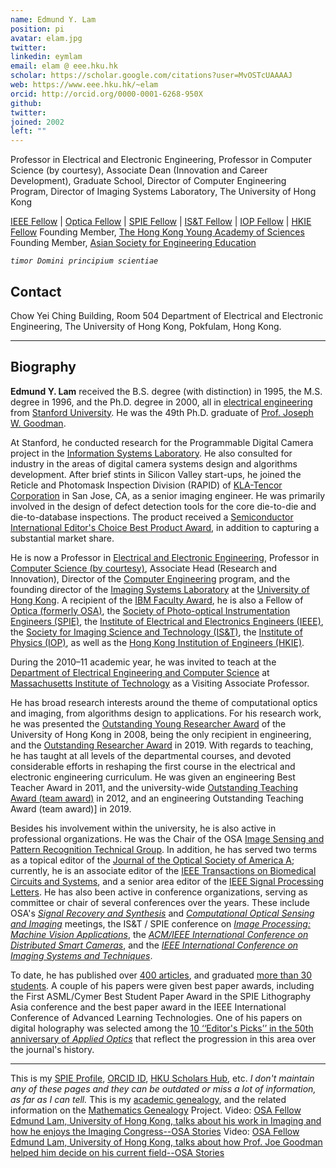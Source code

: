 ```yaml
---
name: Edmund Y. Lam
position: pi
avatar: elam.jpg
twitter:
linkedin: eymlam
email: elam @ eee.hku.hk
scholar: https://scholar.google.com/citations?user=MvOSTcUAAAAJ
web: https://www.eee.hku.hk/~elam
orcid: http://orcid.org/0000-0001-6268-950X
github: 
twitter: 
joined: 2002
left: ""
---
```



Professor in Electrical and Electronic Engineering,
Professor in Computer Science (by courtesy),
Associate Dean (Innovation and Career Development), Graduate School,
Director of Computer Engineering Program,
Director of Imaging Systems Laboratory,
The University of Hong Kong

[IEEE Fellow](https://www.ieee.org/) | [Optica Fellow](https://www.optica.org/) | [SPIE Fellow](https://www.spie.org/) | [IS&T Fellow](https://www.imaging.org/) | [IOP Fellow](https://iop.org/) | [HKIE Fellow](https://www.hkie.org.hk/)
Founding Member, [The Hong Kong Young Academy of Sciences](https://yashk.org.hk/our-members)
Founding Member, [Asian Society for Engineering Education](https://www.asiasee.org/founding-members)

*`timor Domini principium scientiae`*

## Contact

Chow Yei Ching Building, Room 504
Department of Electrical and Electronic Engineering,
The University of Hong Kong, Pokfulam, Hong Kong.


<!-- Personal Homepage: https://www.eee.hku.hk/~elam
LinkedIn Profile: https://www.linkedin.com/in/eymlam/ -->
<!-- SPIE Profile: https://spie.org/profile/Edmund.Lam-23476 -->



<!-- ## What's New

**Positions Available:** *Please check the following if you are interested to join my research group*

- **Post-doctoral Fellowships**: email me directly for inquiry
- [Hong Kong PhD Fellowships](https://gradsch.hku.hk/prospective_students/fees_scholarships_and_financial_support/hong_kong_phd_fellowship_scheme), and [HKU Presidential PhD Scholarships](https://gradsch.hku.hk/prospective_students/fees_scholarships_and_financial_support/hku_presidential_phd_scholar_programme) -->

<!-- ## Call for Papers

(Nature journal) [*Scientific Reports: Collection on Holography*](https://www.nature.com/collections/ibcghfhcdf)
(OPTICA conference) [*Computational Optical Sensing and Imaging*](https://www.optica.org/en-us/meetings/osa_meetings/imaging_and_applied_optics_congress/program/computational_optical_sensing_and_imaging/)
(IS&T conference) [*Intelligent Robotics and Industrial Applications using Computer Vision*](https://www.imaging.org/IST/Conferences/EI/EI2024/Conference/C_IRIACV.aspx)
(SPIE conference) [*High-Speed Biomedical Imaging and Spectroscopy*](https://spie.org/PW24B/conferencedetails/high-speed-biomedical-imaging-and-spectroscopy) -->



<hr>

## Biography
**Edmund Y. Lam** received the B.S. degree (with distinction) in 1995, the M.S. degree in 1996, and the Ph.D. degree in 2000, all in [electrical engineering](http://ee.stanford.edu/) from [Stanford University](http://www.stanford.edu/). He was the 49th Ph.D. graduate of [Prof. Joseph W. Goodman](http://ee.stanford.edu/~goodman).

At Stanford, he conducted research for the Programmable Digital Camera project in the [Information Systems Laboratory](http://isl.stanford.edu/). He also consulted for industry in the areas of digital camera systems design and algorithms development. After brief stints in Silicon Valley start-ups, he joined the Reticle and Photomask Inspection Division (RAPID) of [KLA-Tencor Corporation](http://www.kla-tencor.com/) in San Jose, CA, as a senior imaging engineer. He was primarily involved in the design of defect detection tools for the core die-to-die and die-to-database inspections. The product received a [Semiconductor International Editor's Choice Best Product Award](http://www.semiconductor.net/article/CA411432.html), in addition to capturing a substantial market share.

He is now a Professor in [Electrical and Electronic Engineering](http://www.eee.hku.hk/), Professor in [Computer Science (by courtesy)](http://www.cs.hku.hk/), Associate Head (Research and Innovation), Director of the [Computer Engineering](http://www.eee.hku.hk/programmes/undergrad_ce.html) program, and the founding director of the [Imaging Systems Laboratory](http://www.eee.hku.hk/isl) at the [University of Hong Kong](http://www.hku.hk/). A recipient of the [IBM Faculty Award](http://www.research.ibm.com/university/innovation/index.shtml), he is also a Fellow of [Optica (formerly OSA)](http://www.osa.org/), the [Society of Photo-optical Instrumentation Engineers (SPIE)](http://www.spie.org/), the [Institute of Electrical and Electronics Engineers (IEEE)](http://www.ieee.org/), the [Society for Imaging Science and Technology (IS&T)](http://www.imaging.org/), the [Institute of Physics (IOP)](https://iop.org/), as well as the [Hong Kong Institution of Engineers (HKIE)](http://www.hkie.org.hk/).

During the 2010–11 academic year, he was invited to teach at the [Department of Electrical Engineering and Computer Science](http://www.eecs.mit.edu/) at [Massachusetts Institute of Technology](http://web.mit.edu/) as a Visiting Associate Professor.

He has broad research interests around the theme of computational optics and imaging, from algorithms design to applications. For his research work, he was presented the [Outstanding Young Researcher Award](http://www.hku.hk/award) of the University of Hong Kong in 2008, being the only recipient in engineering, and the [Outstanding Researcher Award](http://www.hku.hk/award) in 2019. With regards to teaching, he has taught at all levels of the departmental courses, and devoted considerable efforts in reshaping the first course in the electrical and electronic engineering curriculum. He was given an engineering Best Teacher Award in 2011, and the university-wide [Outstanding Teaching Award (team award)](http://tl.hku.hk/2013/01/teaching-excellence-awards-2012/) in 2012, and an engineering Outstanding Teaching Award (team award)] in 2019.

Besides his involvement within the university, he is also active in professional organizations. He was the Chair of the OSA [Image Sensing and Pattern Recognition Technical Group](http://www.osa.org/ir). In addition, he has served two terms as a topical editor of the [Journal of the Optical Society of America A](http://www.opticsinfobase.org/josaa/); currently, he is an associate editor of the [IEEE Transactions on Biomedical Circuits and Systems](http://ewh.ieee.org/soc/cas/tbcas/), and a senior area editor of the [IEEE Signal Processing Letters](http://www.signalprocessingsociety.org/publications/periodicals/letters/). He has also been active in conference organizations, serving as committee or chair of several conferences over the years. These include OSA's [*Signal Recovery and Synthesis*](http://www.osa.org/en-us/meetings/optics_and_photonics_congresses/imaging_and_applied_optics/signal_recovery_synthesis/) and [*Computational Optical Sensing and Imaging*](https://www.osa.org/en-us/meetings/osa_meetings/osa_imaging_and_applied_optics_congress/program/computational_optical_sensing_and_imaging/) meetings, the IS&T / SPIE conference on [*Image Processing: Machine Vision Applications*](http://spie.org/EI117), the [*ACM/IEEE International Conference on Distributed Smart Cameras*](http://www.icdsc.org/), and the [*IEEE International Conference on Imaging Systems and Techniques*](http://ist2013.ieee-ims.org/).

To date, he has published over [400 articles](https://www.eee.hku.hk/~elam/pub.html), and graduated [more than 30 students](https://www.eee.hku.hk/~elam/student.html). A couple of his papers were given best paper awards, including the First ASML/Cymer Best Student Paper Award in the SPIE Lithography Asia conference and the best paper award in the IEEE International Conference of Advanced Learning Technologies. One of his papers on digital holography was selected among the [10 ‘‘Editor's Picks’’ in the 50th anniversary of *Applied Optics*](http://www.opticsinfobase.org/ao/journal/ao/anniversary/editorspicks/march-dh.cfm) that reflect the progression in this area over the journal's history.





----






<!-- This is my [LinkedIn profile](http://hk.linkedin.com/pub/edmund-lam/18/a41/809). -->

<!-- This is my [Google Scholar profile.](https://scholar.google.com/citations?user=MvOSTcUAAAAJ&hl=en) -->
This is my [SPIE Profile](https://spie.org/profile/Edmund.Lam-23476), [ORCID ID](http://orcid.org/0000-0001-6268-950X), [HKU Scholars Hub](http://hub.hku.hk/cris/rp/rp00131), etc. *I don't maintain any of these pages and they can be outdated or miss a lot of information, as far as I can tell.*
This is my [academic genealogy](http://www-mrsrl.stanford.edu/genealogy/main.html), and the related information on the [Mathematics Genealogy](http://genealogy.math.ndsu.nodak.edu/id.php?id=181327) Project.
Video: [OSA Fellow Edmund Lam, University of Hong Kong, talks about his work in Imaging and how he enjoys the Imaging Congress--OSA Stories](https://www.osa.org/en-us/100/osa%3Cu%3Estories/searchresultsvideo/?id=5830776920001)
Video: [OSA Fellow Edmund Lam, University of Hong Kong, talks about how Prof. Joe Goodman helped him decide on his current field--OSA Stories](https://www.osa.org/en-us/100/osa%3C/u%3Estories/searchresultsvideo/?id=5830774721001)
